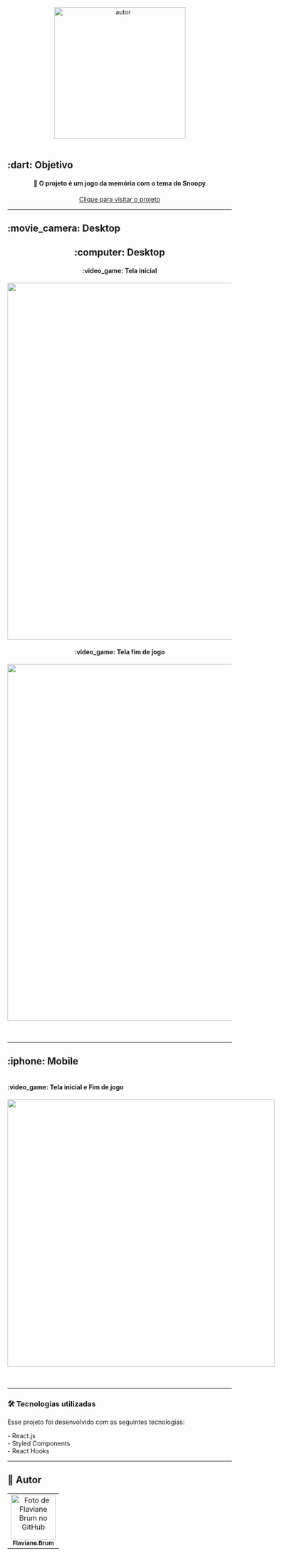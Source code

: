 <div align="center">
<img src="https://user-images.githubusercontent.com/77207253/167460985-5732ba0e-82db-4ee0-aada-2f9bc83b1afe.png" alt="autor" width="295"  >
<br>
<br>

</div>
<h2 id="objetivo">:dart:  Objetivo</h2>
<h4 align="center">🚀 O projeto é um jogo da memória com o tema do Snoopy</h4>
<a style="display:block; text-align:center;" href="https://snoopy-memory.vercel.app/" > Clique para visitar o projeto
</a>
<hr />
  <h2 id="preview">:movie_camera: Desktop</h2>
<div align="center">
  <div>
  <h2 >:computer: Desktop</h2>
    <h4>:video_game: Tela inicial</h4>
  <img src="https://user-images.githubusercontent.com/77207253/167442129-b2860c1e-bd4f-4c2c-8af9-926b69fca291.png" width="800"/>
    <h4>:video_game: Tela fim de jogo</h4>
  <img src="https://user-images.githubusercontent.com/77207253/167443290-f12fd695-4d68-4700-81bb-997daf3f4fda.png" width="800"  />
  </div>
  <br><br>
</div>
<hr />

  <h2 >:iphone:  Mobile</h2>
<div style="display: flex; gap:10px; align-items: center;" >
  <div>
  <h4 >:video_game: Tela inicial e Fim de jogo</h4>
  <img src="https://user-images.githubusercontent.com/77207253/167469535-750c1517-ef11-4965-88dd-62f7b82cc25c.png"  width="600"/>
  </div>
  <div>
  
  </div>
  </div>
  <br><br>

<hr />

<h3 id="tecnologias">🛠 Tecnologias utilizadas</h3>
<p>Esse projeto foi desenvolvido com as seguintes tecnologias:</p>
- React.js <br>
- Styled Components <br>
- React Hooks <br>
<hr />

## 🦄 Autor<br>

<table>
  <tr>
    <td align="center">
      <a href="https://github.com/Flaviane-Brum">
        <img src="https://avatars.githubusercontent.com/u/77207253?v=4" width="100px;" alt="Foto de Flaviane Brum no GitHub"/><br>
        <sub>
          <b>Flaviane Brum</b>
        </sub>
      </a>
    </td>
  </tr>
</table>
